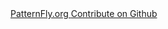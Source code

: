 <div class="pf-bar">
  <a href="https://www.patternfly.org/" class="cta">
    PatternFly.org
  </a>
  <a href="https://github.com/patternfly/patternfly-elements" class="cta">
    <pf-icon size="md" icon="github" set="fab" aria-hidden="true"></pf-icon>
    Contribute on Github
  </a>
</div>